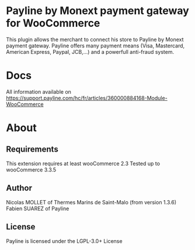 Payline by Monext payment gateway for WooCommerce
=================================================

This plugin allows the merchant to connect his store to Payline by Monext payment gateway. Payline offers many payment means (Visa, Mastercard, American Express, Paypal, JCB,...) and a powerfull anti-fraud system.

Docs
====

All information available on https://support.payline.com/hc/fr/articles/360000884168-Module-WooCommerce


About
=====

Requirements
------------

This extension requires at least wooCommerce 2.3
Tested up to wooCommerce 3.3.5


Author
------
Nicolas MOLLET of Thermes Marins de Saint-Malo (from version 1.3.6)
Fabien SUAREZ of Payline

License
-------

Payline is licensed under the LGPL-3.0+ License
